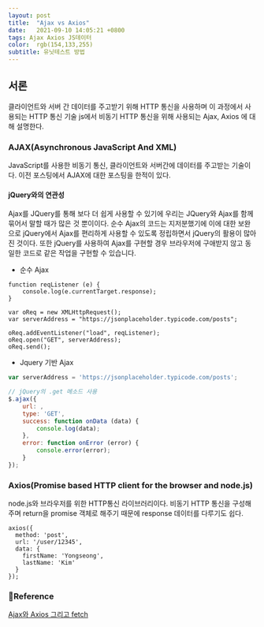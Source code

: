 ```yaml
---
layout: post
title:  "Ajax vs Axios"
date:   2021-09-10 14:05:21 +0800
tags: Ajax Axios JS데이터
color:  rgb(154,133,255)
subtitle: 유닛테스트 방법
---
```

## 서론

클라이언트와 서버 간 데이터를 주고받기 위해 HTTP 통신을 사용하며 이 과정에서 사용되는 HTTP 통신 기술 js에서 비동기 HTTP 통신을 위해 사용되는 Ajax, Axios 에 대해 설명한다.


### AJAX(Asynchronous JavaScript And XML)
JavaScript를 사용한 비동기 통신, 클라이언트와 서버간에 데이터를 주고받는 기술이다. 이전 포스팅에서 AJAX에 대한 포스팅을 한적이 있다.



#### jQuery와의 연관성

Ajax를 JQuery를 통해 보다 더 쉽게 사용할 수 있기에 우리는 JQuery와 Ajax를 함께 묶어서 말할 때가 많은 것 뿐이이다.
순수 Ajax의 코드는 지저분했기에 이에 대한 보완으로 jQuery에서 Ajax를 편리하게 사용할 수 있도록 정립하면서 jQuery의 활용이 많아진 것이다.
또한 jQuery를 사용하여 Ajax를 구현할 경우 브라우저에 구애받지 않고 동일한 코드로 같은 작업을 구현할 수 있습니다.

- 순수 Ajax 
```jS
function reqListener (e) {
    console.log(e.currentTarget.response);
}

var oReq = new XMLHttpRequest();
var serverAddress = "https://jsonplaceholder.typicode.com/posts";

oReq.addEventListener("load", reqListener);
oReq.open("GET", serverAddress);
oReq.send();
```

- Jquery 기반 Ajax
```js
var serverAddress = 'https://jsonplaceholder.typicode.com/posts';

// jQuery의 .get 메소드 사용
$.ajax({
    url: ,
    type: 'GET',
    success: function onData (data) {
        console.log(data);
    },
    error: function onError (error) {
        console.error(error);
    }
});
```


### Axios(Promise based HTTP client for the browser and node.js)

node.js와 브라우저를 위한 HTTP통신 라이브러리이다.
비동기 HTTP 통신을 구성해주며 return을 promise 객체로 해주기 때문에 response 데이터를 다루기도 쉽다.

```mysql-sql
axios({
  method: 'post',
  url: '/user/12345',
  data: {
    firstName: 'Yongseong',
    lastName: 'Kim'
  }
});
```



### 🧾Reference
[Ajax와 Axios 그리고 fetch](https://velog.io/@kysung95/%EA%B0%9C%EB%B0%9C%EC%83%81%EC%8B%9D-Ajax%EC%99%80-Axios-%EA%B7%B8%EB%A6%AC%EA%B3%A0-fetch)